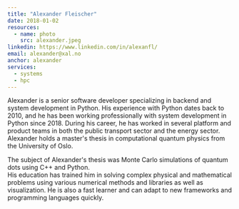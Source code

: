 ```yaml
---
title: "Alexander Fleischer"
date: 2018-01-02
resources:
  - name: photo
    src: alexander.jpeg
linkedin: https://www.linkedin.com/in/alexanfl/
email: alexander@xal.no
anchor: alexander
services:
  - systems
  - hpc
---
```

Alexander is a senior software developer specializing in backend and system
development in Python.
His experience with Python dates back to 2010, and he has been working
professionally with system development in Python since 2018.
During his career, he has worked in several platform and product teams
in both the public transport sector and the energy sector.
Alexander holds a master's thesis in computational quantum physics from
the University of Oslo.
<!--more-->
The subject of Alexander's thesis was Monte Carlo simulations of quantum dots
using C++ and Python.  
His education has trained him in solving complex physical and 
mathematical problems using various numerical methods and libraries
as well as visualization.
He is also a fast learner and can adapt to new frameworks and
programming languages quickly.
